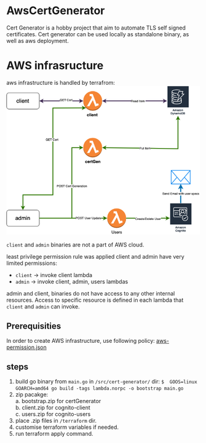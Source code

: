 # AwsCertGenerator

Cert Generator is a hobby project that aim to automate TLS self signed certificates. Cert generator can be used locally as standalone binary, as well as aws deployment. 

# AWS infrasructure
aws infrastructure is handled by terrafrom:  
![infrastructure](doc/png/infrastructure.png "overal infrastructure")


`client` and `admin` binaries are not a part of AWS cloud.

least privilege permission rule was applied
client and admin have very limited permissions: 
* `client` -> invoke client lambda
* `admin` -> invoke client, admin, users lambdas

admin and client, binaries do not have access to any other internal resources. Access to specific resource is defined in each lambda that `client` and `admin` can invoke.


## Prerequisities
In order to create AWS infrastructure, use following policy: [aws-permission.json](doc/aws-permissions.json)  
## steps
1. build go binary from `main.go` in  `/src/cert-generator/` dir:
   `$  GOOS=linux GOARCH=amd64 go build -tags lambda.norpc -o bootstrap main.go`
2. zip pacakge:  
   a. bootstrap.zip for certGenerator  
   b. client.zip for cognito-client  
   c. users.zip for cognito-users 
3. place .zip files in `/terraform` dir.  
4. customise terraform variables if needed.
5. run terraform apply command.
